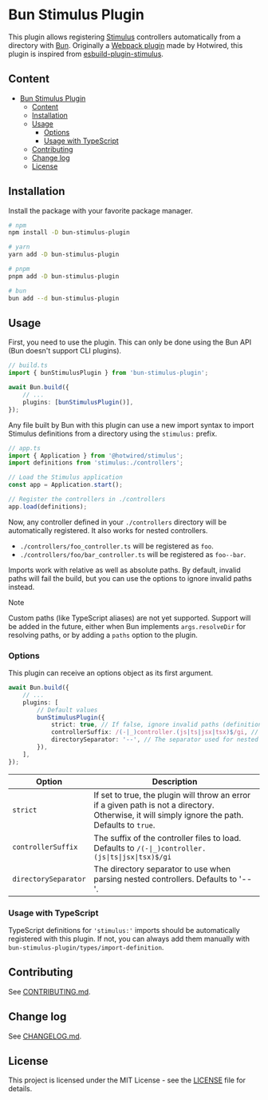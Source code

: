 # Bun Stimulus Plugin

This plugin allows registering [Stimulus](https://stimulus.hotwired.dev/) controllers automatically from a directory with [Bun](https://bun.sh/).
Originally a [Webpack plugin](https://github.com/hotwired/stimulus-webpack-helpers) made by Hotwired, this plugin is inspired from [esbuild-plugin-stimulus](https://github.com/zombiezen/esbuild-plugin-stimulus).

## Content

-   [Bun Stimulus Plugin](#bun-stimulus-plugin)
    -   [Content](#content)
    -   [Installation](#installation)
    -   [Usage](#usage)
        -   [Options](#options)
        -   [Usage with TypeScript](#usage-with-typescript)
    -   [Contributing](#contributing)
    -   [Change log](#change-log)
    -   [License](#license)

## Installation

Install the package with your favorite package manager.

```sh
# npm
npm install -D bun-stimulus-plugin

# yarn
yarn add -D bun-stimulus-plugin

# pnpm
pnpm add -D bun-stimulus-plugin

# bun
bun add --d bun-stimulus-plugin
```

## Usage

First, you need to use the plugin. This can only be done using the Bun API (Bun doesn't support CLI plugins).

```ts
// build.ts
import { bunStimulusPlugin } from 'bun-stimulus-plugin';

await Bun.build({
    // ...
    plugins: [bunStimulusPlugin()],
});
```

Any file built by Bun with this plugin can use a new import syntax to import Stimulus definitions from a directory using the `stimulus:` prefix.

```ts
// app.ts
import { Application } from '@hotwired/stimulus';
import definitions from 'stimulus:./controllers';

// Load the Stimulus application
const app = Application.start();

// Register the controllers in ./controllers
app.load(definitions);
```

Now, any controller defined in your `./controllers` directory will be automatically registered. It also works for nested controllers.

-   `./controllers/foo_controller.ts` will be registered as `foo`.
-   `./controllers/foo/bar_controller.ts` will be registered as `foo--bar`.

Imports work with relative as well as absolute paths. By default, invalid paths will fail the build, but you can use the options to ignore invalid paths instead.

> [!NOTE]
> Custom paths (like TypeScript aliases) are not yet supported. Support will be added in the future, either when Bun implements `args.resolveDir` for resolving paths, or by adding a `paths` option to the plugin.

### Options

This plugin can receive an options object as its first argument.

```ts
await Bun.build({
    // ...
    plugins: [
        // Default values
        bunStimulusPlugin({
            strict: true, // If false, ignore invalid paths (definitions will be empty)
            controllerSuffix: /(-|_)controller.(js|ts|jsx|tsx)$/gi, // Only load controllers with this suffix
            directorySeparator: '--', // The separator used for nested controllers
        }),
    ],
});
```

| Option               | Description                                                                                                                                       |
| -------------------- | ------------------------------------------------------------------------------------------------------------------------------------------------- |
| `strict`             | If set to true, the plugin will throw an error if a given path is not a directory. Otherwise, it will simply ignore the path. Defaults to `true`. |
| `controllerSuffix`   | The suffix of the controller files to load. Defaults to `/(-\|_)controller.(js\|ts\|jsx\|tsx)$/gi`                                                |
| `directorySeparator` | The directory separator to use when parsing nested controllers. Defaults to '--'.                                                                 |

### Usage with TypeScript

TypeScript definitions for `'stimulus:'` imports should be automatically registered with this plugin.
If not, you can always add them manually with `bun-stimulus-plugin/types/import-definition`.

## Contributing

See [CONTRIBUTING.md](./CONTRIBUTING.md).

## Change log

See [CHANGELOG.md](./CHANGELOG.md).

## License

This project is licensed under the MIT License - see the [LICENSE](./LICENSE) file for details.
